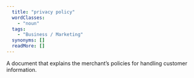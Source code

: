 ```yaml
---
  title: "privacy policy"
  wordClasses: 
    - "noun"
  tags: 
    - "Business / Marketing"
  synonyms: []
  readMore: []
---
```

A document that explains the merchant’s policies for handling customer information.
